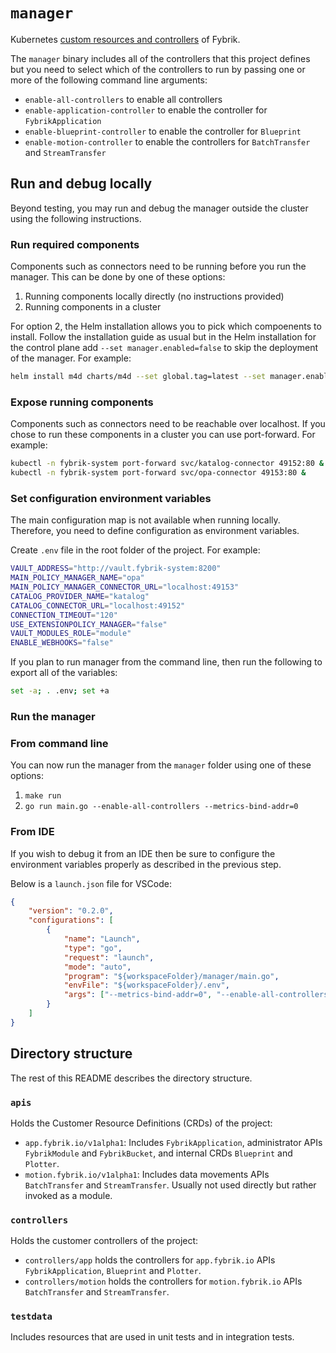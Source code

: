 # `manager`

Kubernetes [custom resources and controllers](https://kubernetes.io/docs/concepts/extend-kubernetes/api-extension/custom-resources/) of Fybrik.

The `manager` binary includes all of the controllers that this project defines but you need to select which of the controllers to run by passing one or more of the following command line arguments:
- `enable-all-controllers` to enable all controllers
- `enable-application-controller` to enable the controller for `FybrikApplication`
- `enable-blueprint-controller` to enable the controller for `Blueprint`
- `enable-motion-controller` to enable the controllers for `BatchTransfer` and `StreamTransfer`


## Run and debug locally

Beyond testing, you may run and debug the manager outside the cluster using the following instructions.

### Run required components

Components such as connectors need to be running before you run the manager.
This can be done by one of these options:
1. Running components locally directly (no instructions provided)
2. Running components in a cluster 

For option 2, the Helm installation allows you to pick which compoenents to install. 
Follow the installation guide as usual but in the Helm installation for the control plane add `--set manager.enabled=false` to skip the deployment of the manager. For example:

```bash
helm install m4d charts/m4d --set global.tag=latest --set manager.enabled=false -n fybrik-system --wait
```

### Expose running components

Components such as connectors need to be reachable over localhost.
If you chose to run these components in a cluster you can use port-forward.
For example:

```bash
kubectl -n fybrik-system port-forward svc/katalog-connector 49152:80 &
kubectl -n fybrik-system port-forward svc/opa-connector 49153:80 &
```

### Set configuration environment variables

The main configuration map is not available when running locally.
Therefore, you need to define configuration as environment variables.

Create `.env` file in the root folder of the project. For example:

```bash
VAULT_ADDRESS="http://vault.fybrik-system:8200"
MAIN_POLICY_MANAGER_NAME="opa"
MAIN_POLICY_MANAGER_CONNECTOR_URL="localhost:49153"
CATALOG_PROVIDER_NAME="katalog"
CATALOG_CONNECTOR_URL="localhost:49152"
CONNECTION_TIMEOUT="120"
USE_EXTENSIONPOLICY_MANAGER="false"
VAULT_MODULES_ROLE="module"
ENABLE_WEBHOOKS="false"
```

If you plan to run manager from the command line,
then run the following to export all of the variables:

```bash
set -a; . .env; set +a
```

### Run the manager

### From command line

You can now run the manager from the `manager` folder using one of these options:
1. `make run`
2. `go run main.go --enable-all-controllers --metrics-bind-addr=0`

### From IDE

If you wish to debug it from an IDE then be sure to configure the environment variables properly as described in the previous step.

Below is a `launch.json` file for VSCode:

```json
{
    "version": "0.2.0",
    "configurations": [
        {
            "name": "Launch",
            "type": "go",
            "request": "launch",
            "mode": "auto",
            "program": "${workspaceFolder}/manager/main.go",
            "envFile": "${workspaceFolder}/.env",
            "args": ["--metrics-bind-addr=0", "--enable-all-controllers"]
        }
    ]
}
```

## Directory structure 

The rest of this README describes the directory structure.

### `apis`

Holds the Customer Resource Definitions (CRDs) of the project:
- `app.fybrik.io/v1alpha1`: Includes `FybrikApplication`, administrator APIs `FybrikModule` and `FybrikBucket`, and internal CRDs `Blueprint` and `Plotter`.
- `motion.fybrik.io/v1alpha1`: Includes data movements APIs `BatchTransfer` and `StreamTransfer`. Usually not used directly but rather invoked as a module.

### `controllers`

Holds the customer controllers of the project:
- `controllers/app` holds the controllers for `app.fybrik.io` APIs `FybrikApplication`, `Blueprint` and `Plotter`.
- `controllers/motion` holds the controllers for `motion.fybrik.io` APIs `BatchTransfer` and `StreamTransfer`.

### `testdata`

Includes resources that are used in unit tests and in integration tests.
